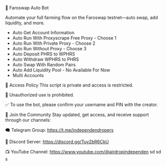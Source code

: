 🚀 Faroswap Auto Bot 

Automate your full farming flow on the Faroswap testnet—auto swap, add liquidity, and more.

- Auto Get Account Information
- Auto Run With Proxyscrape Free Proxy - Choose 1
- Auto Run With Private Proxy - Choose 2
- Auto Run Without Proxy - Choose 3
- Auto Deposit PHRS to WPHRS
- Auto Withdraw WPHRS to PHRS
- Auto Swap With Random Pairs
- Auto Add Liquidity Pool - No Available For Now
- Multi Accounts

🔐 Access Policy
This script is private and access is restricted.

🚫 Unauthorized use is prohibited.

✅ To use the bot, please confirm your username and PIN with the creator.

📣 Join the Community
Stay updated, get access, and receive support through our channels:

🗨️ Telegram Group: https://t.me/independendropers

💬 Discord Server: https://discord.gg/Tuy2bR6CkU

📺 YouTube Channel: https://www.youtube.com/@airdropindependen
sd
sd
s
